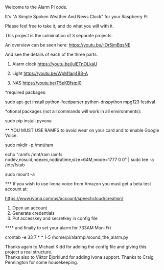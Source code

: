 Welcome to the Alarm Pi code.

It's "A Simple Spoken Weather And News Clock" for your Raspberry Pi.

Please feel free to take it, and do what you will with it.

This project is the culmination of 3 separate projects:

An overview can be seen here:  https://youtu.be/-Or5jmBqsNE

And see the details of each of the three parts.

1) Alarm clock https://youtu.be/julETnOLkaU 

2) Light https://youtu.be/WpM1aq4B8-A

3) NAS https://youtu.be/T5eKBfstpI0

*required packages:

  sudo apt-get install python-feedparser python-dnspython mpg123 festival


*otional packages (not all commands will work in all environments):

  sudo pip install pyvona


** YOU MUST USE RAMFS to avoid wear on your card and to enable Google Voice.

  sudo mkdir -p /mnt/ram

  echo "ramfs       /mnt/ram ramfs   nodev,nosuid,noexec,nodiratime,size=64M,mode=1777   0 0" | sudo tee -a /etc/fstab 

  sudo mount -a

*** If you wish to use Ivona voice from Amazon you must get a beta test account at: 

https://www.ivona.com/us/account/speechcloud/creation/

1. Open an account 
2. Generate credentials
3. Put accesskey and secretkey in config file


**** and finally to set your alarm for 733AM Mon-Fri

  crontab -e 33 7 * * 1-5 /home/pi/alarmpi/sound_the_alarm.py


 


Thanks again to Michael Kidd for adding the config file and giving this project a real structure.  
Thanks also to Viktor Bjorklund for adding Ivona support.
Thanks to Craig Pennington for some housekeeping.


